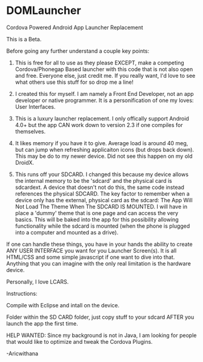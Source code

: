 DOMLauncher
===========

Cordova Powered Android App Launcher Replacement

This is a Beta.  

Before going any further understand a couple key points:

1.  This is free for all to use as they please EXCEPT, make a competing Cordova/Phonegap Based launcher with this code that is not also open and free.  Everyone else, just credit me.  If you really want, I'd love to see what others use this stuff for so drop me a line!

2.  I created this for myself.  I am namely a Front End Developer, not an app developer or native programmer.  It is a personification of one my loves:  User Interfaces.  

3.  This is a luxury launcher replacement.  I only offically support Android 4.0+ but the app CAN work down to version 2.3 if one compiles for themselves.

4.  It likes memory if you have it to give.  Average load is around 40 meg, but can jump when refreshing applicaiton icons (but drops back down).  This may be do to my newer device.  Did not see this happen on my old DroidX.

5.  This runs off your SDCARD. I changed this because my device allows the internal memory to be the 'sdcard' and the physical card is sdcardext.  A device that doesn't not do this, the same code instead references the physical SDCARD.  The key factor to remember when a device only has the external, physical card as the sdcard:  The App Will Not Load The Theme When The SDCARD IS MOUNTED.  I will have in place a 'dummy' theme that is one page and can access the very basics. This will be baked into the app for this possibility allowing functionality while the sdcard is mounted (when the phone is plugged into a computer and mounted as a drive).


If one can handle these things, you have in your hands the ability to create ANY USER INTERFACE you want for you Launcher Screen(s).  It is all HTML/CSS and some simple javascript if one want to dive into that.  Anything that you can imagine with the only real limitation is the hardware device.  

Personally, I love LCARS.

Instructions:

Compile with Eclipse and intall on the device.

Folder within the SD CARD folder, just copy stuff to your sdcard AFTER you launch the app the first time. 

HELP WANTED:
Since my background is not in Java, I am looking for people that would like to optimize and tweak the Cordova Plugins.

-Aricwithana
